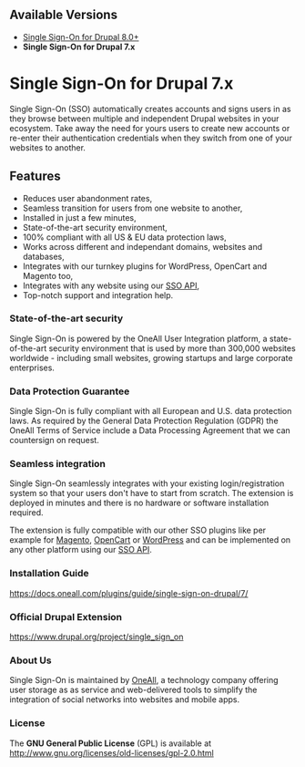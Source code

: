 ## Available Versions
* [Single Sign-On for Drupal 8.0+](https://github.com/oneall/single-sign-on-drupal/tree/drupal/8.0+)
* **Single Sign-On for Drupal 7.x**


# Single Sign-On for Drupal 7.x
Single Sign-On (SSO) automatically creates accounts and signs users in as they browse between multiple and independent Drupal websites in your ecosystem. Take away the need for yours users to create new accounts or re-enter their authentication credentials when they switch from one of your websites to another. 


## Features

 * Reduces user abandonment rates,
 * Seamless transition for users from one website to another,
 * Installed in just a few minutes,
 * State-of-the-art security environment,
 * 100% compliant with all US & EU data protection laws,
 * Works across different and independant domains, websites and databases,
 * Integrates with our turnkey plugins for WordPress, OpenCart and Magento too,
 * Integrates with any website using our [SSO API](https://docs.oneall.com/services/implementation-guide/single-sign-on/),
 * Top-notch support and integration help.


### State-of-the-art security
Single Sign-On is powered by the OneAll User Integration platform, a state-of-the-art security environment that is used by more than 
300,000 websites worldwide - including small websites, growing startups and large corporate enterprises.


### Data Protection Guarantee
Single Sign-On is fully compliant with all European and U.S. data protection laws. As required by the General Data Protection 
Regulation (GDPR) the OneAll Terms of Service include a Data Processing Agreement that we can countersign on request.


### Seamless integration
Single Sign-On seamlessly integrates with your existing login/registration system so that your users don't have to start from scratch.
The extension is deployed in minutes and there is no hardware or software installation required.

The extension is fully compatible with our other SSO plugins like per example for [Magento](http://docs.oneall.com/plugins/guide/single-sign-on-magento/), 
[OpenCart](https://www.opencart.com/index.php?route=marketplace/extension/info&extension_id=32346) or [WordPress](https://wordpress.org/plugins/single-sign-on-sso/)
and can be implemented on any other platform using our [SSO API](https://docs.oneall.com/services/implementation-guide/single-sign-on/).


### Installation Guide
https://docs.oneall.com/plugins/guide/single-sign-on-drupal/7/


### Official Drupal Extension
https://www.drupal.org/project/single_sign_on


### About Us
Single Sign-On is maintained by [OneAll](https://www.oneall.com), a technology company offering
user storage as as service and web-delivered tools to simplify the integration of social networks into websites and mobile apps.


### License
The **GNU General Public License** (GPL) is available at  
http://www.gnu.org/licenses/old-licenses/gpl-2.0.html